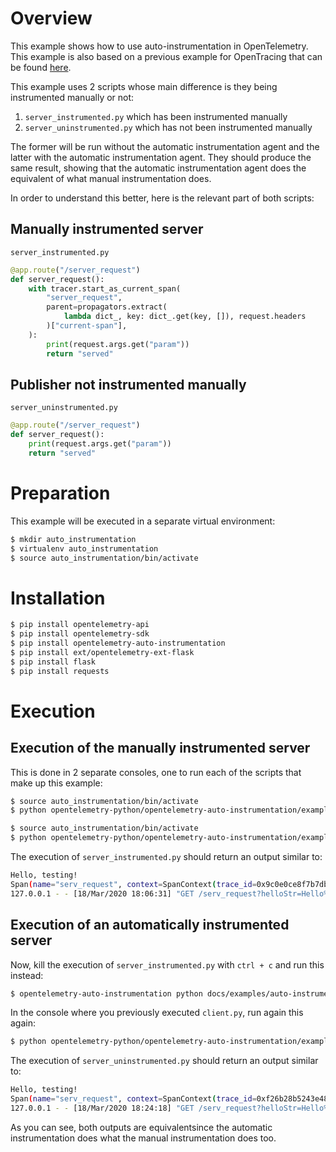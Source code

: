 # Overview

This example shows how to use auto-instrumentation in OpenTelemetry. This example is also based on a previous example
for OpenTracing that can be found [here](https://github.com/yurishkuro/opentracing-tutorial/tree/master/python).

This example uses 2 scripts whose main difference is they being instrumented manually or not:

1. `server_instrumented.py` which has been instrumented manually
2. `server_uninstrumented.py` which has not been instrumented manually

The former will be run without the automatic instrumentation agent and the latter with the automatic instrumentation
agent. They should produce the same result, showing that the automatic instrumentation agent does the equivalent
of what manual instrumentation does.

In order to understand this better, here is the relevant part of both scripts:

## Manually instrumented server

`server_instrumented.py`

```python
@app.route("/server_request")
def server_request():
    with tracer.start_as_current_span(
        "server_request",
        parent=propagators.extract(
            lambda dict_, key: dict_.get(key, []), request.headers
        )["current-span"],
    ):
        print(request.args.get("param"))
        return "served"
```

## Publisher not instrumented manually

`server_uninstrumented.py`

```python
@app.route("/server_request")
def server_request():
    print(request.args.get("param"))
    return "served"
```

# Preparation

This example will be executed in a separate virtual environment:

```sh
$ mkdir auto_instrumentation
$ virtualenv auto_instrumentation
$ source auto_instrumentation/bin/activate
```

# Installation

```sh
$ pip install opentelemetry-api
$ pip install opentelemetry-sdk
$ pip install opentelemetry-auto-instrumentation
$ pip install ext/opentelemetry-ext-flask
$ pip install flask
$ pip install requests
```

# Execution

## Execution of the manually instrumented server

This is done in 2 separate consoles, one to run each of the scripts that make up this example:

```sh
$ source auto_instrumentation/bin/activate
$ python opentelemetry-python/opentelemetry-auto-instrumentation/example/server_instrumented.py
```

```sh
$ source auto_instrumentation/bin/activate
$ python opentelemetry-python/opentelemetry-auto-instrumentation/example/client.py testing
```

The execution of `server_instrumented.py` should return an output similar to:

```sh
Hello, testing!
Span(name="serv_request", context=SpanContext(trace_id=0x9c0e0ce8f7b7dbb51d1d6e744a4dad49, span_id=0xd1ba3ec4c76a0d7f, trace_state={}), kind=SpanKind.INTERNAL, parent=None, start_time=2020-03-19T00:06:31.275719Z, end_time=2020-03-19T00:06:31.275920Z)
127.0.0.1 - - [18/Mar/2020 18:06:31] "GET /serv_request?helloStr=Hello%2C+testing%21 HTTP/1.1" 200 -
```

## Execution of an automatically instrumented server

Now, kill the execution of `server_instrumented.py` with `ctrl + c` and run this instead:

```sh
$ opentelemetry-auto-instrumentation python docs/examples/auto-instrumentation/server_uninstrumented.py
```

In the console where you previously executed `client.py`, run again this again:

```sh
$ python opentelemetry-python/opentelemetry-auto-instrumentation/example/client.py testing
```

The execution of `server_uninstrumented.py` should return an output similar to:

```sh
Hello, testing!
Span(name="serv_request", context=SpanContext(trace_id=0xf26b28b5243e48f5f96bfc753f95f3f0, span_id=0xbeb179a095d087ed, trace_state={}), kind=SpanKind.SERVER, parent=<opentelemetry.trace.DefaultSpan object at 0x7f1a20a54908>, start_time=2020-03-19T00:24:18.828561Z, end_time=2020-03-19T00:24:18.845127Z)
127.0.0.1 - - [18/Mar/2020 18:24:18] "GET /serv_request?helloStr=Hello%2C+testing%21 HTTP/1.1" 200 -
```

As you can see, both outputs are equivalentsince the automatic instrumentation does what the manual instrumentation does too.
